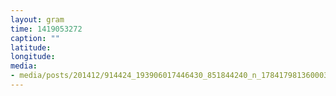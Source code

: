 ```yaml
---
layout: gram
time: 1419053272
caption: ""
latitude: 
longitude: 
media:
- media/posts/201412/914424_193906017446430_851844240_n_17841798136000351.jpg
---
```

